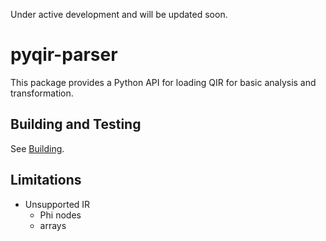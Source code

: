 Under active development and will be updated soon.

# pyqir-parser

This package provides a Python API for loading QIR for basic analysis and
transformation.

## Building and Testing

See [Building](https://qir-alliance.github.io/pyqir/development-guide/building.html).

## Limitations

- Unsupported IR
  - Phi nodes
  - arrays
